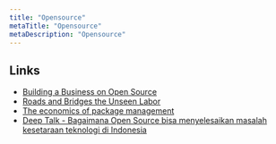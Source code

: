 ```yaml
---
title: "Opensource"
metaTitle: "Opensource"
metaDescription: "Opensource"
---
```


## Links

- [Building a Business on Open Source](/Building_a_Business_on_Open_Source_Ebook.pdf)
- [Roads and Bridges the Unseen Labor](/roads_and_bridges_the_unseen_labor.pdf)
- [The economics of package management](https://github.com/ceejbot/economics-of-package-management/blob/master/essay.md)
- [Deep Talk - Bagaimana Open Source bisa menyelesaikan masalah kesetaraan teknologi di Indonesia](https://speakerdeck.com/hyperjump/deep-talk-bagaimana-open-source-bisa-menyelesaikan-masalah-kesetaraan-teknologi-di-indonesia)

